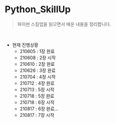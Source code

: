 # Python_SkillUp
>파이썬 스킬업을 읽으면서 배운 내용을 정리합니다.
<br>

- 현재 진행상황
  - 210605 : 1장 완료
  - 210608 : 2장 시작
  - 210610 : 2장 완료
  - 210626 : 3장 완료
  - 210704 : 4장 시작
  - 210712 : 4장 완료
  - 210713 : 5장 시작
  - 210718 : 5장 완료
  - 210718 : 6장 시작
  - 210817 : 6장 완료...
  - 210817 : 7장 시작

